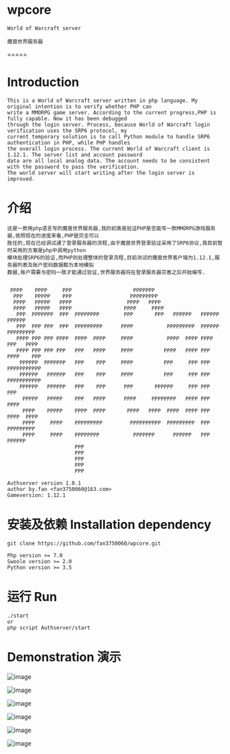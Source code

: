 # wpcore
	World of Warcraft server

	魔兽世界服务器
=====

# Introduction
	This is a World of Warcraft server written in php language. My original intention is to verify whether PHP can 
	write a MMORPG game server. According to the current progress,PHP is fully capable. Now it has been debugged 
	through the login server. Process, because World of Warcraft login verification uses the SRP6 protocol, my 
	current temporary solution is to call Python module to handle SRP6 authentication in PHP, while PHP handles 
	the overall login process. The current World of Warcraft client is 1.12.1. The server list and account password
	data are all local analog data. The account needs to be consistent with the password to pass the verification. 
	The world server will start writing after the login server is improved.

# 介绍
	这是一款用php语言写的魔兽世界服务器,我的初衷是验证PHP是否能写一款MMORPG游戏服务器,依照现在的进度来看,PHP是完全可以
	胜任的,现在已经调试通了登录服务器的流程,由于魔兽世界登录验证采用了SRP6协议,我目前暂时采用的方案是php中调用python
	模块处理SRP6的验证,而PHP则处理整体的登录流程,目前测试的魔兽世界客户端为1.12.1,服务器列表及账户密码数据都为本地模拟
	数据,账户需要与密码一致才能通过验证,世界服务器将在登录服务器完善之后开始编写.

~~~
                                                                                 
 PPPP    PPPP     PPP                    PPPPPPP                                 
  PPP    PPPPP    PPP                   PPPPPPPPP                                
  PPPP   PPPPP   PPPP                  PPPP   PPPP                               
  PPPP   PPPPP   PPPP                 PPPP     PPPP                              
   PPP  PPPPPPP  PPP  PPPPPPPP        PPP       PPP   PPPPPP   PPPPPP   PPPPPP   
   PPP  PPP PPP  PPP  PPPPPPPPP      PPPP           PPPPPPPPP  PPPPPP PPPPPPPPP  
   PPPP PPP PPP PPPP  PPPP  PPPP     PPPP           PPPP  PPPP PPPP   PPP   PPPP 
   PPPP PPP PPP PPP   PPP   PPPP     PPPP          PPPP   PPPP PPP   PPPP    PPP 
    PPPPPP  PPPPPPP   PPP    PPP     PPPP          PPP     PPP PPP   PPPPPPPPPPP 
    PPPPPP   PPPPPP   PPP    PPP     PPPP          PPP     PPP PPP   PPPPPPPPPPP 
    PPPPPP   PPPPPP   PPP    PPP      PPP       PPPPPP     PPP PPP   PPP         
     PPPPP   PPPPP    PPP   PPPP      PPPP     PPPPPPPP   PPPP PPP   PPPP        
     PPPP    PPPPP    PPPP  PPPP       PPPP   PPPP  PPPP  PPPP PPP    PPPP  PPPP 
     PPPP     PPPP    PPPPPPPPP         PPPPPPPPPP  PPPPPPPPP  PPP    PPPPPPPPP  
     PPPP     PPPP    PPPPPPPP           PPPPPPP      PPPPPP   PPP      PPPPPP   
                      PPP                                                        
                      PPP                                                        
                      PPP                                                        
                      PPP                                                        
                      PPP 
        
Authserver version 1.0.1
author by.fan <fan3750060@163.com>
Gameversion: 1.12.1

~~~

# 安装及依赖 Installation dependency
	git clone https://github.com/fan3750060/wpcore.git

	Php version >= 7.0
	Swoole version >= 2.0
	Python version >= 3.5

# 运行 Run
	./start 
	or
	php script Authserver/start

# Demonstration 演示

![image](https://pictureblog.oss-cn-beijing.aliyuncs.com/wow/1.png?x-oss-process=image/resize,w_600,h_600)

![image](https://pictureblog.oss-cn-beijing.aliyuncs.com/wow/2.png?x-oss-process=image/resize,w_600,h_600)

![image](https://pictureblog.oss-cn-beijing.aliyuncs.com/wow/3.png?x-oss-process=image/resize,w_600,h_600)

![image](https://pictureblog.oss-cn-beijing.aliyuncs.com/wow/4.png?x-oss-process=image/resize,w_600,h_600)

![image](https://pictureblog.oss-cn-beijing.aliyuncs.com/wow/5.png?x-oss-process=image/resize,w_600,h_600)

![image](https://pictureblog.oss-cn-beijing.aliyuncs.com/wow/6.png?x-oss-process=image/resize,w_600,h_600)





	



